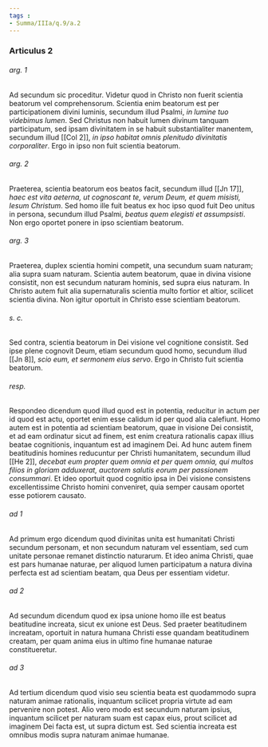 ```yaml
---
tags : 
- Summa/IIIa/q.9/a.2
---
```


### Articulus 2

###### arg. 1
Ad secundum sic proceditur. Videtur quod in Christo non fuerit scientia beatorum vel comprehensorum. Scientia enim beatorum est per participationem divini luminis, secundum illud Psalmi, *in lumine tuo videbimus lumen*. Sed Christus non habuit lumen divinum tanquam participatum, sed ipsam divinitatem in se habuit substantialiter manentem, secundum illud [[Col 2]], *in ipso habitat omnis plenitudo divinitatis corporaliter*. Ergo in ipso non fuit scientia beatorum.

###### arg. 2
Praeterea, scientia beatorum eos beatos facit, secundum illud [[Jn 17]], *haec est vita aeterna, ut cognoscant te, verum Deum, et quem misisti, Iesum Christum*. Sed homo ille fuit beatus ex hoc ipso quod fuit Deo unitus in persona, secundum illud Psalmi, *beatus quem elegisti et assumpsisti*. Non ergo oportet ponere in ipso scientiam beatorum.

###### arg. 3
Praeterea, duplex scientia homini competit, una secundum suam naturam; alia supra suam naturam. Scientia autem beatorum, quae in divina visione consistit, non est secundum naturam hominis, sed supra eius naturam. In Christo autem fuit alia supernaturalis scientia multo fortior et altior, scilicet scientia divina. Non igitur oportuit in Christo esse scientiam beatorum.

###### s. c.
Sed contra, scientia beatorum in Dei visione vel cognitione consistit. Sed ipse plene cognovit Deum, etiam secundum quod homo, secundum illud [[Jn 8]], *scio eum, et sermonem eius servo*. Ergo in Christo fuit scientia beatorum.

###### resp.
Respondeo dicendum quod illud quod est in potentia, reducitur in actum per id quod est actu, oportet enim esse calidum id per quod alia calefiunt. Homo autem est in potentia ad scientiam beatorum, quae in visione Dei consistit, et ad eam ordinatur sicut ad finem, est enim creatura rationalis capax illius beatae cognitionis, inquantum est ad imaginem Dei. Ad hunc autem finem beatitudinis homines reducuntur per Christi humanitatem, secundum illud [[He 2]], *decebat eum propter quem omnia et per quem omnia, qui multos filios in gloriam adduxerat, auctorem salutis eorum per passionem consummari*. Et ideo oportuit quod cognitio ipsa in Dei visione consistens excellentissime Christo homini conveniret, quia semper causam oportet esse potiorem causato.

###### ad 1
Ad primum ergo dicendum quod divinitas unita est humanitati Christi secundum personam, et non secundum naturam vel essentiam, sed cum unitate personae remanet distinctio naturarum. Et ideo anima Christi, quae est pars humanae naturae, per aliquod lumen participatum a natura divina perfecta est ad scientiam beatam, qua Deus per essentiam videtur.

###### ad 2
Ad secundum dicendum quod ex ipsa unione homo ille est beatus beatitudine increata, sicut ex unione est Deus. Sed praeter beatitudinem increatam, oportuit in natura humana Christi esse quandam beatitudinem creatam, per quam anima eius in ultimo fine humanae naturae constitueretur.

###### ad 3
Ad tertium dicendum quod visio seu scientia beata est quodammodo supra naturam animae rationalis, inquantum scilicet propria virtute ad eam pervenire non potest. Alio vero modo est secundum naturam ipsius, inquantum scilicet per naturam suam est capax eius, prout scilicet ad imaginem Dei facta est, ut supra dictum est. Sed scientia increata est omnibus modis supra naturam animae humanae.

